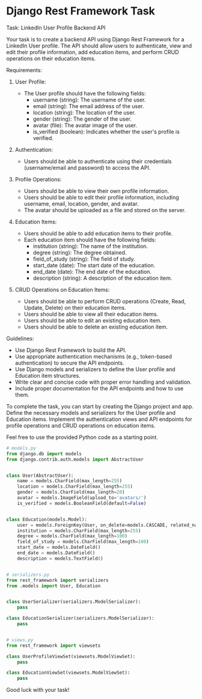 # Django Rest Framework Task
Task: LinkedIn User Profile Backend API

Your task is to create a backend API using Django Rest Framework for a LinkedIn User profile. The API should allow users to authenticate, view and edit their profile information, add education items, and perform CRUD operations on their education items.

Requirements:

1. User Profile:
   - The User profile should have the following fields:
     - username (string): The username of the user.
     - email (string): The email address of the user.
     - location (string): The location of the user.
     - gender (string): The gender of the user.
     - avatar (file): The avatar image of the user.
     - is_verified (boolean): Indicates whether the user's profile is verified.

2. Authentication:
   - Users should be able to authenticate using their credentials (username/email and password) to access the API.

3. Profile Operations:
   - Users should be able to view their own profile information.
   - Users should be able to edit their profile information, including username, email, location, gender, and avatar.
   - The avatar should be uploaded as a file and stored on the server.

4. Education Items:
   - Users should be able to add education items to their profile.
   - Each education item should have the following fields:
     - institution (string): The name of the institution.
     - degree (string): The degree obtained.
     - field_of_study (string): The field of study.
     - start_date (date): The start date of the education.
     - end_date (date): The end date of the education.
     - description (string): A description of the education item.

5. CRUD Operations on Education Items:
   - Users should be able to perform CRUD operations (Create, Read, Update, Delete) on their education items.
   - Users should be able to view all their education items.
   - Users should be able to edit an existing education item.
   - Users should be able to delete an existing education item.

Guidelines:

- Use Django Rest Framework to build the API.
- Use appropriate authentication mechanisms (e.g., token-based authentication) to secure the API endpoints.
- Use Django models and serializers to define the User profile and Education item structures.
- Write clear and concise code with proper error handling and validation.
- Include proper documentation for the API endpoints and how to use them.

To complete the task, you can start by creating the Django project and app. Define the necessary models and serializers for the User profile and Education items. Implement the authentication views and API endpoints for profile operations and CRUD operations on education items.

Feel free to use the provided Python code as a starting point.

```python
# models.py
from django.db import models
from django.contrib.auth.models import AbstractUser


class User(AbstractUser):
    name = models.CharField(max_length=255)
    location = models.CharField(max_length=255)
    gender = models.CharField(max_length=20)
    avatar = models.ImageField(upload_to='avatars/')
    is_verified = models.BooleanField(default=False)


class Education(models.Model):
    user = models.ForeignKey(User, on_delete=models.CASCADE, related_name='education')
    institution = models.CharField(max_length=255)
    degree = models.CharField(max_length=100)
    field_of_study = models.CharField(max_length=100)
    start_date = models.DateField()
    end_date = models.DateField()
    description = models.TextField()


# serializers.py
from rest_framework import serializers
from .models import User, Education


class UserSerializer(serializers.ModelSerializer):
    pass

class EducationSerializer(serializers.ModelSerializer):
    pass


# views.py
from rest_framework import viewsets

class UserProfileViewSet(viewsets.ModelViewSet):
    pass

class EducationViewSet(viewsets.ModelViewSet):
    pass

```


Good luck with your task!

